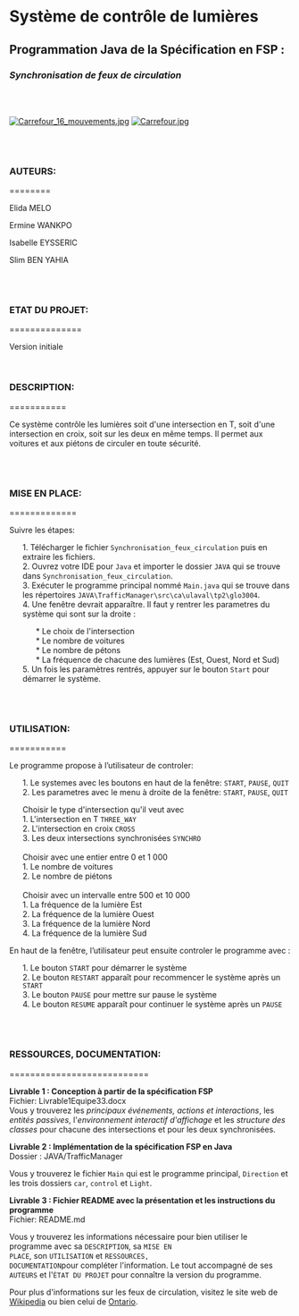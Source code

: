 # Système de contrôle de lumières

## Programmation Java de la Spécification en FSP : 
### <em>Synchronisation de feux de circulation</em>
<br> 
<br>

<p><a href="https://commons.wikimedia.org/wiki/File:Carrefour_16_mouvements.jpg#/media/File:Carrefour_16_mouvements.jpg"><img src="https://upload.wikimedia.org/wikipedia/commons/3/34/Carrefour_16_mouvements.jpg" alt="Carrefour_16_mouvements.jpg"></a> 
<a href="https://resource.wur.nl/upload_mm/e/e/1/fa6e4646-947a-469d-9d43-3017bdbc79f2_verkeerslichten_fff9a156_200x193.jpg"><img src="https://resource.wur.nl/upload_mm/e/e/1/fa6e4646-947a-469d-9d43-3017bdbc79f2_verkeerslichten_fff9a156_200x193.jpg" alt="Carrefour.jpg"></a></p>
<br> 
<br>
  
### AUTEURS:
========
<p>Elida MELO</p>
<p>Ermine WANKPO</p>
<p>Isabelle EYSSERIC</p>
<p>Slim BEN YAHIA</p>
<br>
<br>

### ETAT DU PROJET:
==============
<p>Version initiale</p>
<br>

### DESCRIPTION:
===========
<p>Ce système contrôle les lumières soit d'une intersection en T, soit d'une intersection en croix, soit sur les deux en même temps. Il permet aux voitures et aux piétons de circuler en toute sécurité.</p>
<br> 
<br>


### MISE EN PLACE:
=============
<p>Suivre les étapes:</p>
<ol>
  1. Télécharger le fichier <code>Synchronisation_feux_circulation</code> puis en extraire les fichiers. <br>
  2. Ouvrez votre IDE pour <code>Java</code> et importer le dossier <code>JAVA</code> qui se trouve dans <code>Synchronisation_feux_circulation</code>. <br>
  3. Exécuter le programme principal nommé <code>Main.java</code> qui se trouve dans les répertoires <code>JAVA\TrafficManager\src\ca\ulaval\tp2\glo3004</code>. <br>
  4. Une fenêtre devrait apparaître. Il faut y rentrer les parametres du système qui sont sur la droite : <br>
  <ol>
    * Le choix de l'intersection<br>
    * Le nombre de voitures     <br>
    * Le nombre de pétons       <br>
    * La fréquence de chacune des lumières (Est, Ouest, Nord et Sud)<br>
    </ol>
  5. Un fois les paramètres rentrés, appuyer sur le bouton <code>Start</code> pour démarrer le système.<br>
</ol>
<br> 
<br>


### UTILISATION:
===========
<p>Le programme propose à l’utilisateur de controler:</p>
<ol>
  1. Le systemes avec les boutons en haut de la fenêtre: <code>START</code>, <code>PAUSE</code>, <code>QUIT</code> <br>
  2. Les parametres avec le menu à droite de la fenêtre: <code>START</code>, <code>PAUSE</code>, <code>QUIT</code> <br>
</ol>
<ol>
Choisir le type d'intersection qu'il veut avec <br>
  1. L'intersection en T <code>THREE_WAY</code>  <br> 
  2. L'intersection en croix <code>CROSS</code>  <br> 
  3. Les deux intersections synchronisées <code>SYNCHRO</code>  <br>
<br>
  Choisir avec une entier entre 0 et 1 000 <br>
  1. Le nombre de voitures  <br> 
  2. Le nombre de piétons   <br> 
<br>
Choisir avec un intervalle entre 500 et 10 000 <br>
  1. La fréquence de la lumière Est   <br> 
  2. La fréquence de la lumière Ouest <br> 
  3. La fréquence de la lumière Nord  <br>
  4. La fréquence de la lumière Sud   <br>
</ol>
<p>En haut de la fenêtre, l’utilisateur peut ensuite controler le programme avec :</p>
<ol>
  1. Le bouton <code>START</code> pour démarrer le système <br>
  2. Le bouton <code>RESTART</code> apparaît pour recommencer le système après un <code>START</code><br>
  3. Le bouton <code>PAUSE</code> pour mettre sur pause le système <br>
  4. Le bouton <code>RESUME</code> apparaît pour continuer le système après un <code>PAUSE</code><br>
</ol>
<br> 
<br>


### RESSOURCES, DOCUMENTATION:
===========================
<p><strong>Livrable 1 : Conception à partir de la spécification FSP</strong><br>
Fichier: Livrable1Equipe33.docx<br>
Vous y trouverez les <em>principaux événements, actions et interactions</em>, les <em>entités passives</em>, l'<em>environnement interactif d'affichage</em> et les <em>structure des classes</em> pour chacune des intersections et pour les deux synchronisées.</p>
<p><strong>Livrable 2 : Implémentation de la spécification FSP en Java</strong><br>
Dossier : JAVA/TrafficManager<br>
  
Vous y trouverez le fichier <code>Main</code> qui est le programme principal, <code>Direction</code> et les trois dossiers <code>car</code>, <code>control</code> et <code>Light</code>.</p>
<p><strong>Livrable 3 : Fichier README avec la présentation et les instructions du programme</strong><br>
Fichier: README.md <br>
  
Vous y trouverez les informations nécessaire pour bien utiliser le programme avec sa <code>DESCRIPTION</code>, sa <code>MISE EN PLACE</code>, son <code>UTILISATION</code> et <code>RESSOURCES, DOCUMENTATION</code>pour compléter l'information. Le tout accompagné de ses <code>AUTEURS</code> et l'<code>ÉTAT DU PROJET</code> pour connaître la version du programme.</p>
<p>Pour plus d'informations sur les  feux de circulation, visitez le site web de <a href="https://fr.wikipedia.org/wiki/Feu_de_circulationl">Wikipedia</a> ou bien celui de <a href="https://www.ontario.ca/fr/document/guide-officiel-de-lautomobiliste/feux-de-circulation">Ontario</a>.</p><br>
<br>


